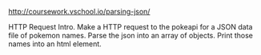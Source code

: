 http://coursework.vschool.io/parsing-json/

HTTP Request Intro. Make a HTTP request to the pokeapi for a JSON data file of pokemon names. Parse the json into an array of objects. Print those names into an html element.
